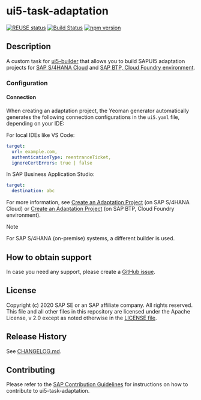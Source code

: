 # ui5-task-adaptation
[![REUSE status](https://api.reuse.software/badge/github.com/SAP/ui5-task-adaptation)](https://api.reuse.software/info/github.com/SAP/ui5-task-adaptation)
[![Build Status](https://app.travis-ci.com/SAP/ui5-task-adaptation.svg?branch=main)](https://app.travis-ci.com/github/SAP/ui5-task-adaptation)
[![npm version](https://badge.fury.io/js/@ui5%2Ftask-adaptation.svg)](https://badge.fury.io/js/@ui5%2Ftask-adaptation)

## Description
A custom task for [ui5-builder](https://github.com/SAP/ui5-builder) that allows you to build SAPUI5 adaptation projects for [SAP S/4HANA Cloud](https://help.sap.com/docs/bas/584e0bcbfd4a4aff91c815cefa0bce2d/6fc4e11a4b1941efa8e37a428d046f8f.html?locale=en-US&state=PRODUCTION&version=Cloud) and [SAP BTP, Cloud Foundry environment](https://help.sap.com/viewer/584e0bcbfd4a4aff91c815cefa0bce2d/Cloud/en-US/019b0c38a6b043d1a66b11d992eed290.html).

### Configuration
#### Connection
When creating an adaptation project, the Yeoman generator automatically generates the following connection configurations in the `ui5.yaml` file, depending on your IDE:

For local IDEs like VS Code:
```yaml
target:
  url: example.com,
  authenticationType: reentranceTicket,
  ignoreCertErrors: true | false
```
In SAP Business Application Studio:
```yaml
target:
  destination: abc
```

For more information, see [Create an Adaptation Project](https://help.sap.com/docs/bas/developing-sap-fiori-app-in-sap-business-application-studio/create-project) (on SAP S/4HANA Cloud) or [Create an Adaptation Project](https://help.sap.com/docs/bas/developing-sap-fiori-app-in-sap-business-application-studio/create-adaptation-project-c7b455d488bc4229af7efe0311546752) (on SAP BTP, Cloud Foundry environment).
> [!NOTE]  
> For SAP S/4HANA (on-premise) systems, a different builder is used.


## How to obtain support
In case you need any support, please create a [GitHub issue](https://github.com/SAP/ui5-task-adaptation/issues).

## License
Copyright (c) 2020 SAP SE or an SAP affiliate company. All rights reserved. This file and all other files in this repository are licensed under the Apache License, v 2.0 except as noted otherwise in the [LICENSE file](LICENSE).

## Release History
See [CHANGELOG.md](CHANGELOG.md).

## Contributing
Please refer to the [SAP Contribution Guidelines](https://github.com/SAP/.github/blob/main/CONTRIBUTING.md) for instructions on how to contribute to ui5-task-adaptation.
